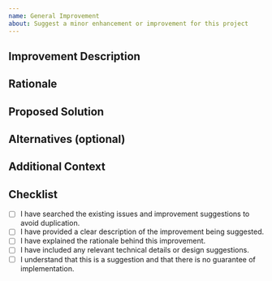 ```yaml
---
name: General Improvement
about: Suggest a minor enhancement or improvement for this project
---
```


<!--- Please provide a clear and concise title for your improvement suggestion -->

## Improvement Description

<!--- Describe the improvement you are suggesting in detail. -->
<!--- Explain what specific aspect of the project it addresses or enhances. -->

## Rationale

<!--- Explain why this improvement would be beneficial. -->
<!--- Share any context, pain points, or reasons for suggesting this change. -->

## Proposed Solution

<!--- If you have a suggestion for how this improvement could be implemented, describe it here. -->
<!--- Include any technical details, design suggestions, or other relevant information. -->

## Alternatives (optional)

<!--- Are there any alternative approaches to achieve the same improvement? -->
<!--- Describe other ways to address the issue or enhance the project. -->

## Additional Context

<!--- Add any additional context or information that might be relevant to the improvement suggestion. -->

## Checklist

<!--- Please check the boxes that apply to this improvement suggestion. -->
<!--- You can add or remove items as needed. -->

- [ ] I have searched the existing issues and improvement suggestions to avoid duplication.
- [ ] I have provided a clear description of the improvement being suggested.
- [ ] I have explained the rationale behind this improvement.
- [ ] I have included any relevant technical details or design suggestions.
- [ ] I understand that this is a suggestion and that there is no guarantee of implementation.
